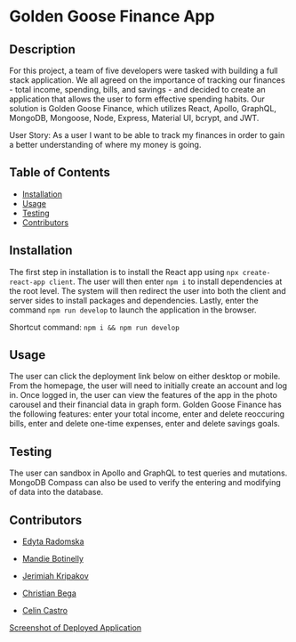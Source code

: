 # Golden Goose Finance App

## Description

For this project, a team of five developers were tasked with building a full stack application. We all agreed on the importance of tracking our finances - total income, spending, bills, and savings - and decided to create an application that allows the user to form effective spending habits. Our solution is Golden Goose Finance, which utilizes React, Apollo, GraphQL, MongoDB, Mongoose, Node, Express, Material UI, bcrypt, and JWT.

User Story: As a user I want to be able to track my finances in order to gain a better understanding of where my money is going.

## Table of Contents

- [Installation](#Installation)
- [Usage](#Usage)
- [Testing](#Testing)
- [Contributors](#Contributors)

## Installation

The first step in installation is to install the React app using `npx create-react-app client`. The user will then enter `npm i` to install dependencies at the root level. The system will then redirect the user into both the client and server sides to install packages and dependencies. Lastly, enter the command `npm run develop` to launch the application in the browser.

Shortcut command: `npm i && npm run develop`

## Usage

The user can click the deployment link below on either desktop or mobile. From the homepage, the user will need to initially create an account and log in. Once logged in, the user can view the features of the app in the photo carousel and their financial data in graph form. Golden Goose Finance has the following features: enter your total income, enter and delete reoccuring bills, enter and delete one-time expenses, enter and delete savings goals.

## Testing

The user can sandbox in Apollo and GraphQL to test queries and mutations. MongoDB Compass can also be used to verify the entering and modifying of data into the database.

## Contributors

- [Edyta Radomska](https://github.com/edyta0106)

- [Mandie Botinelly](https://github.com/MandieBot)

- [Jerimiah Kripakov](https://github.com/JerimiahK)

- [Christian Bega](https://github.com/T3mpz)

- [Celin Castro](https://github.com/92castro)

[Screenshot of Deployed Application](./client/public/Screenshot%202023-01-22%20at%203.27.42%20PM.png)
